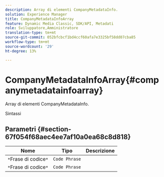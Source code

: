 ```yaml
---
description: Array di elementi CompanyMetadataInfo.
solution: Experience Manager
title: CompanyMetadataInfoArray
feature: Dynamic Media Classic, SDK/API, Metadati
role: Sviluppatore,Amministratore
translation-type: tm+mt
source-git-commit: 052bfcbcf1bd4ccf60afa7e3325bf58dd07cba85
workflow-type: tm+mt
source-wordcount: '29'
ht-degree: 13%

---
```



# CompanyMetadataInfoArray{#companymetadatainfoarray}

Array di elementi CompanyMetadataInfo.

Sintassi

## Parametri {#section-67f054f68aec4ee7af10a0ea68c8d818}

| Nome | Tipo | Descrizione |
|---|---|---|
| `*`Frase di codice`*` | `Code Phrase` |  |
| `*`Frase di codice`*` | `Code Phrase` |  |


